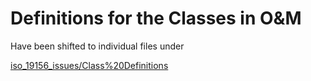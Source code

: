 # Definitions for the Classes in O&M

Have been shifted to individual files under 

[iso_19156_issues/Class%20Definitions](https://github.com/opengeospatial/om-swg/tree/master/iso_19156_issues/Class%20Definitions)


